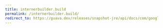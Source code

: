 ```yaml
---
title: internerbuilder.build
permalink: /internerbuilder.build/
redirect_to: https://guava.dev/releases/snapshot-jre/api/docs/com/google/common/collect/Interners.InternerBuilder.html#build--
---
```

